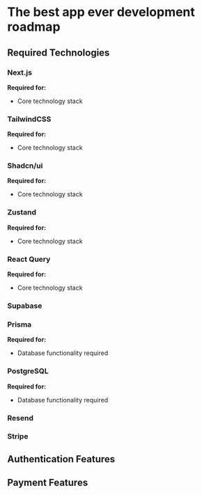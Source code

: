 # The best app ever development roadmap

## Required Technologies

### Next.js
**Required for:**
- Core technology stack

### TailwindCSS
**Required for:**
- Core technology stack

### Shadcn/ui
**Required for:**
- Core technology stack

### Zustand
**Required for:**
- Core technology stack

### React Query
**Required for:**
- Core technology stack

### Supabase

### Prisma
**Required for:**
- Database functionality required

### PostgreSQL
**Required for:**
- Database functionality required

### Resend

### Stripe

## Authentication Features


## Payment Features


